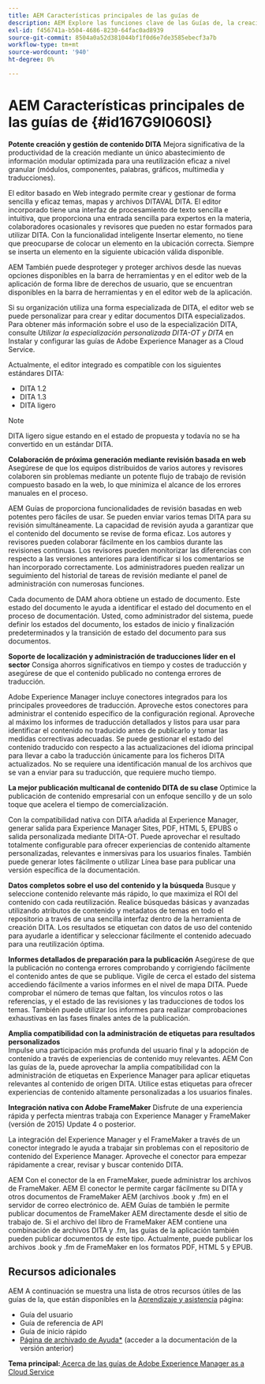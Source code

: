 ```yaml
---
title: AEM Características principales de las guías de
description: AEM Explore las funciones clave de las Guías de, la creación de DITA, la administración de contenido, la revisión basada en web, la traducción, la localización, la publicación multicanal y la integración de FrameMaker.
exl-id: f456741a-b504-4686-8230-64fac0ad8939
source-git-commit: 8504a0a52d381044bf1f0d6e7de3585ebecf3a7b
workflow-type: tm+mt
source-wordcount: '940'
ht-degree: 0%

---
```


# AEM Características principales de las guías de {#id167G9I060SI}

**Potente creación y gestión de contenido DITA**
Mejora significativa de la productividad de la creación mediante un único abastecimiento de información modular optimizada para una reutilización eficaz a nivel granular \(módulos, componentes, palabras, gráficos, multimedia y traducciones\).

El editor basado en Web integrado permite crear y gestionar de forma sencilla y eficaz temas, mapas y archivos DITAVAL DITA. El editor incorporado tiene una interfaz de procesamiento de texto sencilla e intuitiva, que proporciona una entrada sencilla para expertos en la materia, colaboradores ocasionales y revisores que pueden no estar formados para utilizar DITA. Con la funcionalidad inteligente Insertar elemento, no tiene que preocuparse de colocar un elemento en la ubicación correcta. Siempre se inserta un elemento en la siguiente ubicación válida disponible.

AEM También puede desproteger y proteger archivos desde las nuevas opciones disponibles en la barra de herramientas y en el editor web de la aplicación de forma libre de derechos de usuario, que se encuentran disponibles en la barra de herramientas y en el editor web de la aplicación.

Si su organización utiliza una forma especializada de DITA, el editor web se puede personalizar para crear y editar documentos DITA especializados. Para obtener más información sobre el uso de la especialización DITA, consulte *Utilizar la especialización personalizada DITA-OT y DITA* en Instalar y configurar las guías de Adobe Experience Manager as a Cloud Service.

Actualmente, el editor integrado es compatible con los siguientes estándares DITA:

* DITA 1.2
* DITA 1.3
* DITA ligero


>[!NOTE]
>
> DITA ligero sigue estando en el estado de propuesta y todavía no se ha convertido en un estándar DITA.

**Colaboración de próxima generación mediante revisión basada en web**
Asegúrese de que los equipos distribuidos de varios autores y revisores colaboren sin problemas mediante un potente flujo de trabajo de revisión compuesto basado en la web, lo que minimiza el alcance de los errores manuales en el proceso.

AEM Guías de proporciona funcionalidades de revisión basadas en web potentes pero fáciles de usar. Se pueden enviar varios temas DITA para su revisión simultáneamente. La capacidad de revisión ayuda a garantizar que el contenido del documento se revise de forma eficaz. Los autores y revisores pueden colaborar fácilmente en los cambios durante las revisiones continuas. Los revisores pueden monitorizar las diferencias con respecto a las versiones anteriores para identificar si los comentarios se han incorporado correctamente. Los administradores pueden realizar un seguimiento del historial de tareas de revisión mediante el panel de administración con numerosas funciones.

Cada documento de DAM ahora obtiene un estado de documento. Este estado del documento le ayuda a identificar el estado del documento en el proceso de documentación. Usted, como administrador del sistema, puede definir los estados del documento, los estados de inicio y finalización predeterminados y la transición de estado del documento para sus documentos.

**Soporte de localización y administración de traducciones líder en el sector**
Consiga ahorros significativos en tiempo y costes de traducción y asegúrese de que el contenido publicado no contenga errores de traducción.

Adobe Experience Manager incluye conectores integrados para los principales proveedores de traducción. Aproveche estos conectores para administrar el contenido específico de la configuración regional. Aproveche al máximo los informes de traducción detallados y listos para usar para identificar el contenido no traducido antes de publicarlo y tomar las medidas correctivas adecuadas. Se puede gestionar el estado del contenido traducido con respecto a las actualizaciones del idioma principal para llevar a cabo la traducción únicamente para los ficheros DITA actualizados. No se requiere una identificación manual de los archivos que se van a enviar para su traducción, que requiere mucho tiempo.

**La mejor publicación multicanal de contenido DITA de su clase**
Optimice la publicación de contenido empresarial con un enfoque sencillo y de un solo toque que acelera el tiempo de comercialización.

Con la compatibilidad nativa con DITA añadida al Experience Manager, generar salida para Experience Manager Sites, PDF, HTML 5, EPUBS o salida personalizada mediante DITA-OT. Puede aprovechar el resultado totalmente configurable para ofrecer experiencias de contenido altamente personalizadas, relevantes e inmersivas para los usuarios finales. También puede generar lotes fácilmente o utilizar Línea base para publicar una versión específica de la documentación.

**Datos completos sobre el uso del contenido y la búsqueda**
Busque y seleccione contenido relevante más rápido, lo que maximiza el ROI del contenido con cada reutilización. Realice búsquedas básicas y avanzadas utilizando atributos de contenido y metadatos de temas en todo el repositorio a través de una sencilla interfaz dentro de la herramienta de creación DITA. Los resultados se etiquetan con datos de uso del contenido para ayudarle a identificar y seleccionar fácilmente el contenido adecuado para una reutilización óptima.

**Informes detallados de preparación para la publicación**
Asegúrese de que la publicación no contenga errores comprobando y corrigiendo fácilmente el contenido antes de que se publique. Vigile de cerca el estado del sistema accediendo fácilmente a varios informes en el nivel de mapa DITA. Puede comprobar el número de temas que faltan, los vínculos rotos o las referencias, y el estado de las revisiones y las traducciones de todos los temas. También puede utilizar los informes para realizar comprobaciones exhaustivas en las fases finales antes de la publicación.

**Amplia compatibilidad con la administración de etiquetas para resultados personalizados**\
Impulse una participación más profunda del usuario final y la adopción de contenido a través de experiencias de contenido muy relevantes. AEM Con las guías de la, puede aprovechar la amplia compatibilidad con la administración de etiquetas en Experience Manager para aplicar etiquetas relevantes al contenido de origen DITA. Utilice estas etiquetas para ofrecer experiencias de contenido altamente personalizadas a los usuarios finales.

**Integración nativa con Adobe FrameMaker**
Disfrute de una experiencia rápida y perfecta mientras trabaja con Experience Manager y FrameMaker (versión de 2015) Update 4 o posterior.

La integración del Experience Manager y el FrameMaker a través de un conector integrado le ayuda a trabajar sin problemas con el repositorio de contenido del Experience Manager. Aproveche el conector para empezar rápidamente a crear, revisar y buscar contenido DITA.

AEM Con el conector de la en FrameMaker, puede administrar los archivos de FrameMaker. AEM El conector le permite cargar fácilmente su DITA y otros documentos de FrameMaker AEM (archivos .book y .fm) en el servidor de correo electrónico de. AEM Guías de también le permite publicar documentos de FrameMaker AEM directamente desde el sitio de trabajo de. Si el archivo del libro de FrameMaker AEM contiene una combinación de archivos DITA y .fm, las guías de la aplicación también pueden publicar documentos de este tipo. Actualmente, puede publicar los archivos .book y .fm de FrameMaker en los formatos PDF, HTML 5 y EPUB.

## Recursos adicionales

AEM A continuación se muestra una lista de otros recursos útiles de las guías de la, que están disponibles en la [Aprendizaje y asistencia](https://helpx.adobe.com/support/xml-documentation-for-experience-manager.html) página:

* Guía del usuario
* Guía de referencia de API
* Guía de inicio rápido
* [Página de archivado de Ayuda*](https://helpx.adobe.com/xml-documentation-for-experience-manager/archive.html) (acceder a la documentación de la versión anterior)

**Tema principal:**[ Acerca de las guías de Adobe Experience Manager as a Cloud Service](intro.md)
